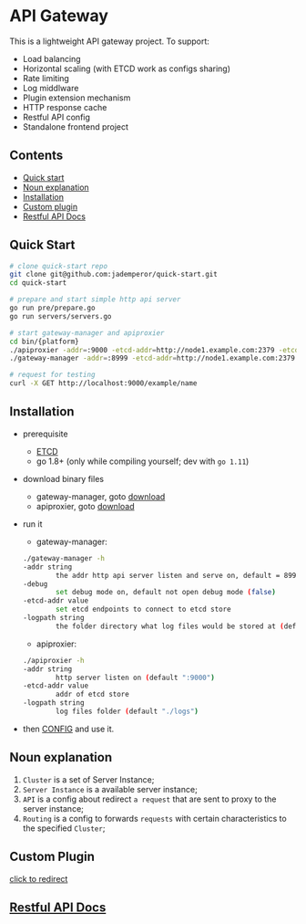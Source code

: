 # API Gateway

This is a lightweight API gateway project. To support:

* Load balancing
* Horizontal scaling (with ETCD work as configs sharing)
* Rate limiting
* Log middlware
* Plugin extension mechanism
* HTTP response cache
* Restful API config
* Standalone frontend project

## Contents

* [Quick start](#quick-start)
* [Noun explanation](#noun-explanation)
* [Installation](#installation)
* [Custom plugin](#custom-plugin)
* [Restful API Docs](#restful-api-docs)

## Quick Start

```sh
# clone quick-start repo
git clone git@github.com:jademperor/quick-start.git
cd quick-start

# prepare and start simple http api server
go run pre/prepare.go
go run servers/servers.go

# start gateway-manager and apiproxier
cd bin/{platform}
./apiproxier -addr=:9000 -etcd-addr=http://node1.example.com:2379 -etcd-addr=http://node2.example.com:2379 &
./gateway-manager -addr=:8999 -etcd-addr=http://node1.example.com:2379 -etcd-addr=http://node2.example.com:2379 &

# request for testing
curl -X GET http://localhost:9000/example/name
```

## Installation

* prerequisite
    * [ETCD](https://github.com/etcd-io/etcd#getting-started)
    * go 1.8+ (only while compiling yourself; dev with `go 1.11`)

* download binary files
    * gateway-manager, goto [download](https://github.com/jademperor/gateway-manager/releases)
    * apiproxier, goto [download](https://github.com/jademperor/api-proxier/releases)

* run it
    * gateway-manager:
    ```sh
    ./gateway-manager -h
    -addr string
            the addr http api server listen and serve on, default = 8999 (default ":8999")
    -debug
            set debug mode on, default not open debug mode (false)
    -etcd-addr value
            set etcd endpoints to connect to etcd store
    -logpath string
            the folder directory what log files would be stored at (default "./logs")
    ```

    * apiproxier:
    ```sh
    ./apiproxier -h
    -addr string
            http server listen on (default ":9000")
    -etcd-addr value
            addr of etcd store
    -logpath string
            log files folder (default "./logs")
    ```
* then [CONFIG](./config.md) and use it.

## Noun explanation

1. `Cluster` is a set of Server Instance;
2. `Server Instance` is a available server instance;
3. `API` is a config about redirect `a request` that are sent to proxy to the server instance;
4. `Routing` is a config to forwards `requests` with certain characteristics to the specified `Cluster`;

## Custom Plugin

[click to redirect](https://https://github.com/jademperor/custom-plugin-demo)

## [Restful API Docs](./restful-api-docs.md)
